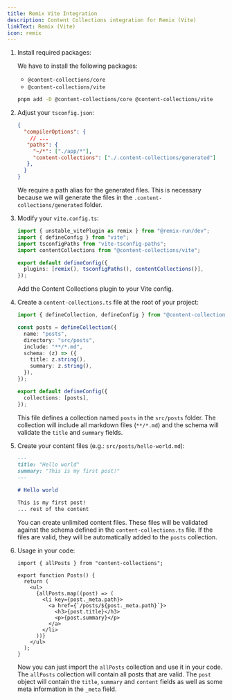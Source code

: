 ```yaml
---
title: Remix Vite Integration
description: Content Collections integration for Remix (Vite)
linkText: Remix (Vite)
icon: remix
---
```


1. Install required packages:

   We have to install the following packages:

   - `@content-collections/core`
   - `@content-collections/vite`

   ```bash
   pnpm add -D @content-collections/core @content-collections/vite
   ```

1. Adjust your `tsconfig.json`:

   ```json
   {
     "compilerOptions": {
       // ...
      "paths": {
        "~/*": ["./app/*"],
        "content-collections": ["./.content-collections/generated"]
      },
     }
   }
   ```

   We require a path alias for the generated files.
   This is necessary because we will generate the files in the `.content-collections/generated` folder.

1. Modify your `vite.config.ts`:

   ```ts
   import { unstable_vitePlugin as remix } from "@remix-run/dev";
   import { defineConfig } from "vite";
   import tsconfigPaths from "vite-tsconfig-paths";
   import contentCollections from "@content-collections/vite";

   export default defineConfig({
     plugins: [remix(), tsconfigPaths(), contentCollections()],
   });
   ```

   Add the Content Collections plugin to your Vite config.


1. Create a `content-collections.ts` file at the root of your project:

   ```ts
   import { defineCollection, defineConfig } from "@content-collections/core";

   const posts = defineCollection({
     name: "posts",
     directory: "src/posts",
     include: "**/*.md",
     schema: (z) => ({
       title: z.string(),
       summary: z.string(),
     }),
   });

   export default defineConfig({
     collections: [posts],
   });
   ```

   This file defines a collection named `posts` in the `src/posts` folder.
   The collection will include all markdown files (`**/*.md`) and the schema will validate the `title` and `summary` fields.

1. Create your content files (e.g.: `src/posts/hello-world.md`):

   ```md
   ---
   title: "Hello world"
   summary: "This is my first post!"
   ---

   # Hello world

   This is my first post!
   ... rest of the content
   ```

   You can create unlimited content files.
   These files will be validated against the schema defined in the `content-collections.ts` file.
   If the files are valid, they will be automatically added to the `posts` collection.

1. Usage in your code:

   ```tsx
   import { allPosts } from "content-collections";

   export function Posts() {
     return (
       <ul>
         {allPosts.map((post) => (
           <li key={post._meta.path}>
             <a href={`/posts/${post._meta.path}`}>
               <h3>{post.title}</h3>
               <p>{post.summary}</p>
             </a>
           </li>
         ))}
       </ul>
     );
   }
   ```

   Now you can just import the `allPosts` collection and use it in your code.
   The `allPosts` collection will contain all posts that are valid.
   The `post` object will contain the `title`, `summary` and `content` fields as well as some meta information in the `_meta` field.
